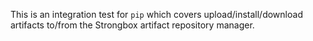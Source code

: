 This is an integration test for `pip` which covers upload/install/download artifacts to/from the Strongbox artifact repository manager.